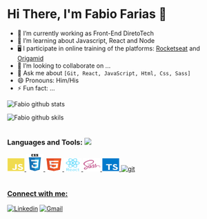 # Hi There, I'm Fabio Farias 👋

- 🔭 I’m currently working as Front-End DiretoTech
- 🌱 I’m learning about Javascript, React and Node
- 🖥️ I participate in online training of the platforms: [Rocketseat](https://www.rocketseat.com.br) and [Origamid](https://www.origamid.com/)
- 👯 I’m looking to collaborate on ...
- 💬 Ask me about `[Git, React, JavaScript, Html, Css, Sass]`
- 😄 Pronouns: Him/His
- ⚡ Fun fact: ...

![Fabio github stats](https://github-readme-stats.vercel.app/api?username=fabiofariasw&show_icons=true&theme=tokyonight)

![Fabio github skils](https://github-readme-stats.vercel.app/api/top-langs/?username=fabiofariasw&layout=compact&langs_count=7&theme=tokyonight)

#
<h3 align="left">Languages and Tools: <img src="https://media.giphy.com/media/WUlplcMpOCEmTGBtBW/giphy.gif" width="30"></h3>
<p align="left"> 
<a href="https://developer.mozilla.org/en-US/docs/Web/JavaScript" target="_blank"> <img src="https://raw.githubusercontent.com/devicons/devicon/master/icons/javascript/javascript-plain.svg" alt="javascript" width="40" height="30" />	
<a href="https://www.w3schools.com/css/" target="_blank"> <img src="https://raw.githubusercontent.com/devicons/devicon/master/icons/css3/css3-original-wordmark.svg" alt="css3" width="40" height="40" />
<a href="https://www.w3.org/html/" target="_blank"> <img src="https://raw.githubusercontent.com/devicons/devicon/master/icons/html5/html5-original.svg" alt="html5" width="40" height="30" />
<a href="https://reactjs.org/" target="_blank"> <img src="https://raw.githubusercontent.com/devicons/devicon/master/icons/react/react-original-wordmark.svg" alt="react" width="40" height="30" />
<a href="https://sass-lang.com" target="_blank"> <img src="https://raw.githubusercontent.com/devicons/devicon/master/icons/sass/sass-original.svg" alt="sass" width="40" height="30" />
<a href="https://www.typescriptlang.org/" target="_blank"> <img src="https://raw.githubusercontent.com/devicons/devicon/master/icons/typescript/typescript-original.svg" alt="typescript" width="40" height="30" />
<a href="https://git-scm.com/" target="_blank"> <img src="https://www.vectorlogo.zone/logos/git-scm/git-scm-icon.svg" alt="git" width="40" height="30" />
</p>
  
#
<h3 align="left">Connect with me:</h3>
  
[![Linkedin](https://img.shields.io/badge/-LinkedIn-%230077B5?style=flat&logo=Linkedin&Color=white)](https://www.linkedin.com/in/fabiofariasw/)
[![Gmail](https://img.shields.io/badge/-Gmail-c14438?style=flat&logo=Gmail&logoColor=white)](mailto:fabiofariasw@gmail.com)

